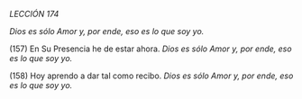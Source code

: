 *LECCIÓN 174*

*Dios es sólo Amor y, por ende, eso es lo que soy yo.*

(157) En Su Presencia he de estar ahora.
*Dios es sólo Amor y, por ende, eso es lo que soy yo.*

(158) Hoy aprendo a dar tal como recibo.
*Dios es sólo Amor y, por ende, eso es lo que soy yo.*